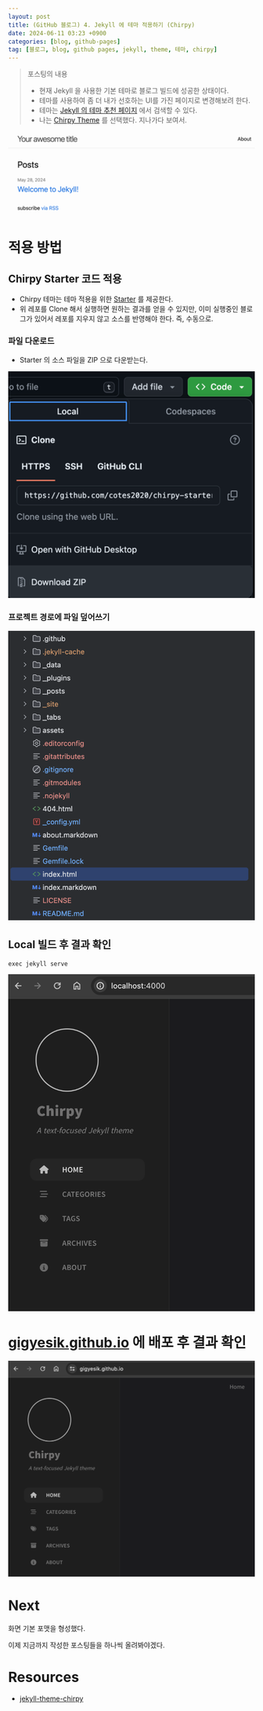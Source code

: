```yaml
---
layout: post
title: (GitHub 블로그) 4. Jekyll 에 테마 적용하기 (Chirpy)
date: 2024-06-11 03:23 +0900
categories: [blog, github-pages]
tag: [블로그, blog, github pages, jekyll, theme, 테마, chirpy]
---
```

> 포스팅의 내용
> - 현재 Jekyll 을 사용한 기본 테마로 블로그 빌드에 성공한 상태이다.
> - 테마를 사용하여 좀 더 내가 선호하는 UI를 가진 페이지로 변경해보려 한다.
> - 테마는 [Jekyll 의 테마 추천 페이지][jekyll-theme] 에서 검색할 수 있다.
> - 나는 [Chirpy Theme][chirpy] 를 선택했다. 지나가다 보여서.

![](/assets/img/2024-06-11/2024-06-11-blog-github-pages-4-jekyll-theme-1-current.png)

# 적용 방법

## Chirpy Starter 코드 적용

- Chirpy 테마는 테마 적용을 위한 [Starter][chirpy-starter] 를 제공한다.
- 위 레포를 Clone 해서 실행하면 원하는 결과를 얻을 수 있지만, 이미 실행중인 블로그가 있어서 레포를 지우지 않고 소스를 반영해야 한다. 즉, 수동으로.

### 파일 다운로드

- Starter 의 소스 파일을 ZIP 으로 다운받는다.

![](/assets/img/2024-06-11/2024-06-11-blog-github-pages-4-jekyll-theme-2-download-repo.png)

### 프로젝트 경로에 파일 덮어쓰기

![](/assets/img/2024-06-11/2024-06-11-blog-github-pages-4-jekyll-theme-3-paste.png)

## Local 빌드 후 결과 확인

```shell
exec jekyll serve
```

![](/assets/img/2024-06-11/2024-06-11-blog-github-pages-4-jekyll-theme-4-local.png)

# [gigyesik.github.io][blog] 에 배포 후  결과 확인

![](/assets/img/2024-06-11/2024-06-11-blog-github-pages-4-jekyll-theme-5-prod.png)

# Next

화면 기본 포맷을 형성했다.

이제 지금까지 작성한 포스팅들을 하나씩 올려봐야겠다.

# Resources

- [jekyll-theme-chirpy][chirpy]

[blog]: https://gigyesik.github.io
[chirpy]: https://github.com/cotes2020/jekyll-theme-chirpy
[chirpy-starter]: https://github.com/cotes2020/chirpy-starter
[jekyll-theme]: https://jekyllrb.com/docs/themes

